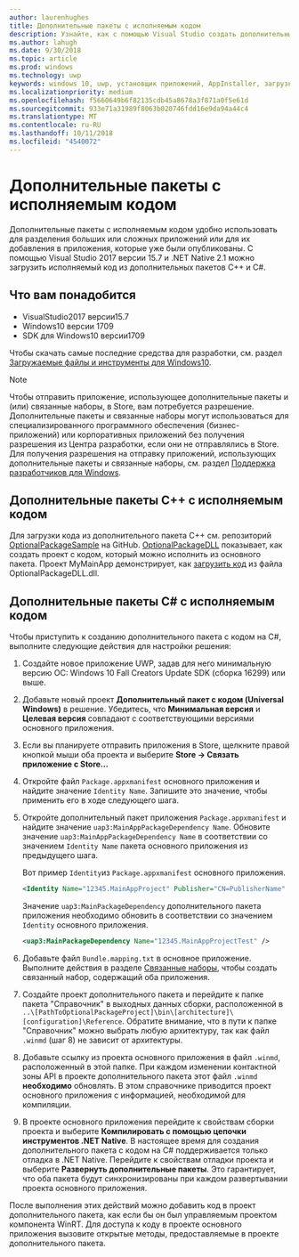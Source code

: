 ```yaml
---
author: laurenhughes
title: Дополнительные пакеты с исполняемым кодом
description: Узнайте, как с помощью Visual Studio создать дополнительный пакет с исполняемым кодом.
ms.author: lahugh
ms.date: 9/30/2018
ms.topic: article
ms.prod: windows
ms.technology: uwp
keywords: windows 10, uwp, установщик приложений, AppInstaller, загрузка неопубликованных приложений, связанный набор, дополнительные пакеты
ms.localizationpriority: medium
ms.openlocfilehash: f5660649b6f82135cdb45a8678a3f871a0f5e61d
ms.sourcegitcommit: 933e71a31989f8063b020746fdd16e9da94a44c4
ms.translationtype: MT
ms.contentlocale: ru-RU
ms.lasthandoff: 10/11/2018
ms.locfileid: "4540072"
---
```

# <a name="optional-packages-with-executable-code"></a>Дополнительные пакеты с исполняемым кодом
 
Дополнительные пакеты с исполняемым кодом удобно использовать для разделения больших или сложных приложений или для их добавления в приложения, которые уже были опубликованы. С помощью Visual Studio 2017 версии 15.7 и .NET Native 2.1 можно загрузить исполняемый код из дополнительных пакетов C++ и C#.

## <a name="prerequisites"></a>Что вам понадобится
- VisualStudio2017 версии15.7
- Windows10 версии 1709
- SDK для Windows10 версии1709

Чтобы скачать самые последние средства для разработки, см. раздел [Загружаемые файлы и инструменты для Windows10](https://developer.microsoft.com/windows/downloads). 

> [!NOTE]
> Чтобы отправить приложение, использующее дополнительные пакеты и (или) связанные наборы, в Store, вам потребуется разрешение. Дополнительные пакеты и связанные наборы могут использоваться для специализированного программного обеспечения (бизнес-приложений) или корпоративных приложений без получения разрешения из Центра разработки, если они не отправлялись в Store. Для получения разрешения на отправку приложений, использующих дополнительные пакеты и связанные наборы, см. раздел [Поддержка разработчиков для Windows](https://developer.microsoft.com/windows/support).

## <a name="c-optional-packages-with-executable-code"></a>Дополнительные пакеты C++ с исполняемым кодом

Для загрузки кода из дополнительного пакета C++ см. репозиторий [OptionalPackageSample](https://github.com/AppInstaller/OptionalPackageSample) на GitHub. [OptionalPackageDLL](https://github.com/AppInstaller/OptionalPackageSample/tree/master/OptionalPackageDLL) показывает, как создать проект с кодом, который можно исполнить из основного пакета. Проект MyMainApp демонстрирует, как [загрузить код](https://github.com/AppInstaller/OptionalPackageSample/blob/bf6b4915ff1f3b8abfdaacb1ad9e77184c49fe18/MyMainApp/MainPage.xaml.cpp#L182) из файла OptionalPackageDLL.dll.

## <a name="c-optional-packages-with-executable-code"></a>Дополнительные пакеты C# с исполняемым кодом

Чтобы приступить к созданию дополнительного пакета с кодом на C#, выполните следующие действия для настройки решения:

1. Создайте новое приложение UWP, задав для него минимальную версию ОС: Windows 10 Fall Creators Update SDK (сборка 16299) или выше.

2. Добавьте новый проект **Дополнительный пакет с кодом (Universal Windows)** в решение. Убедитесь, что **Минимальная версия** и **Целевая версия** совпадают с соответствующими версиями основного приложения.

3. Если вы планируете отправить приложения в Store, щелкните правой кнопкой мыши оба проекта и выберите **Store -> Связать приложение с Store...**

4. Откройте файл `Package.appxmanifest` основного приложения и найдите значение `Identity Name`. Запишите это значение, чтобы применить его в ходе следующего шага.

5. Откройте дополнительный пакет приложения `Package.appxmanifest` и найдите значение `uap3:MainAppPackageDependency Name`. Обновите значение `uap3:MainAppPackageDependency Name` в соответствии со значением `Identity Name` пакета основного приложения из предыдущего шага. 

    Вот пример `Identity`из `Package.appxmanifest` основного приложения.
    ```XML
    <Identity Name="12345.MainAppProject" Publisher="CN=PublisherName" Version="1.0.0.0" />
    ```

    Значение `uap3:MainPackageDependency` дополнительного пакета приложения необходимо обновить в соответствии со значением `Identity` основного приложения.
    ```XML
    <uap3:MainPackageDependency Name="12345.MainAppProjectTest" />
    ```

6. Добавьте файл `Bundle.mapping.txt` в основное приложение. Выполните действия в разделе [Связанные наборы](https://docs.microsoft.com/windows/uwp/packaging/optional-packages#related-sets), чтобы создать связанный набор, содержащий оба приложения. 

7. Создайте проект дополнительного пакета и перейдите к папке пакета "Справочник" в выходных данных сборки, расположенной в `..\[PathToOptionalPackageProject]\bin\[architecture]\[configuration]\Reference`. Обратите внимание, что в пути к папке "Справочник" можно выбрать любую архитектуру, так как файл `.winmd` (шаг 8) не зависит от архитектуры.

8. Добавьте ссылку из проекта основного приложения в файл `.winmd`, расположенный в этой папке. При каждом изменении контактной зоны API в проекте дополнительного пакета этот файл `.winmd` **необходимо** обновлять. В этом справочнике приводится проект основного приложения с информацией, необходимой для компиляции.

9. В проекте основного приложения перейдите к свойствам сборки проекта и выберите **Компилировать с помощью цепочки инструментов .NET Native**. В настоящее время для создания дополнительного пакета с кодом на C# поддерживается только отладка в .NET Native. Перейдите к свойствам отладки проекта и выберите **Развернуть дополнительные пакеты**. Это гарантирует, что оба пакета будут синхронизированы при каждом развертывании проекта основного приложения.

После выполнения этих действий можно добавить код в проект дополнительного пакета, как если бы он был управляемым проектом компонента WinRT. Для доступа к коду в проекте основного приложения вызовите открытые методы, предоставляемые в проекте дополнительного пакета.